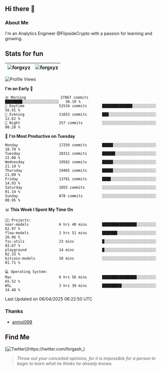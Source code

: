 ## Hi there 👋

### About Me

I'm an Analytics Engineer @FlipsideCrypto with a passion for learning and growing.
  
## Stats for fun

| <img align="center" src="https://github-readme-streak-stats.herokuapp.com/?user=forgxyz&theme=tokyonight" alt="forgxyz" /> | <img align="center" src="https://github-readme-stats.vercel.app/api?username=forgxyz&theme=tokyonight&show_icons=true" alt="forgxyz" /> |
| ------------- |------------- |


<!--START_SECTION:waka-->
![Profile Views](http://img.shields.io/badge/Profile%20Views-0-blue)

**I'm an Early 🐤** 

```text
🌞 Morning                27867 commits       ████████░░░░░░░░░░░░░░░░░   30.19 % 
🌆 Daytime                52534 commits       ██████████████░░░░░░░░░░░   56.91 % 
🌃 Evening                11653 commits       ███░░░░░░░░░░░░░░░░░░░░░░   12.62 % 
🌙 Night                  257 commits         ░░░░░░░░░░░░░░░░░░░░░░░░░   00.28 % 
```
📅 **I'm Most Productive on Tuesday** 

```text
Monday                   17259 commits       █████░░░░░░░░░░░░░░░░░░░░   18.70 % 
Tuesday                  20311 commits       ██████░░░░░░░░░░░░░░░░░░░   22.00 % 
Wednesday                19562 commits       █████░░░░░░░░░░░░░░░░░░░░   21.19 % 
Thursday                 19465 commits       █████░░░░░░░░░░░░░░░░░░░░   21.09 % 
Friday                   13781 commits       ████░░░░░░░░░░░░░░░░░░░░░   14.93 % 
Saturday                 1055 commits        ░░░░░░░░░░░░░░░░░░░░░░░░░   01.14 % 
Sunday                   878 commits         ░░░░░░░░░░░░░░░░░░░░░░░░░   00.95 % 
```


📊 **This Week I Spent My Time On** 

```text
🐱‍💻 Projects: 
near-models              6 hrs 40 mins       ████████████████░░░░░░░░░   62.97 % 
flow-models              2 hrs 51 mins       ███████░░░░░░░░░░░░░░░░░░   26.96 % 
fsc-utils                23 mins             █░░░░░░░░░░░░░░░░░░░░░░░░   03.67 % 
playground               14 mins             █░░░░░░░░░░░░░░░░░░░░░░░░   02.33 % 
bitcoin-models           10 mins             ░░░░░░░░░░░░░░░░░░░░░░░░░   01.71 % 

💻 Operating System: 
Mac                      6 hrs 56 mins       ████████████████░░░░░░░░░   65.52 % 
WSL                      3 hrs 39 mins       █████████░░░░░░░░░░░░░░░░   34.48 % 
```


 Last Updated on 06/04/2025 06:22:50 UTC
<!--END_SECTION:waka-->

### Thanks
 - [anmol098](https://github.com/anmol098/waka-readme-stats/)
  
## Find Me
[![Twitter](https://img.shields.io/twitter/url/https/twitter.com/forgash_.svg?style=social&label=Follow%20%40forgash_)](https://twitter.com/forgash_)


> *Throw out your conceited opinions, for it is impossible for a person to begin to learn what he thinks he already knows.* 
